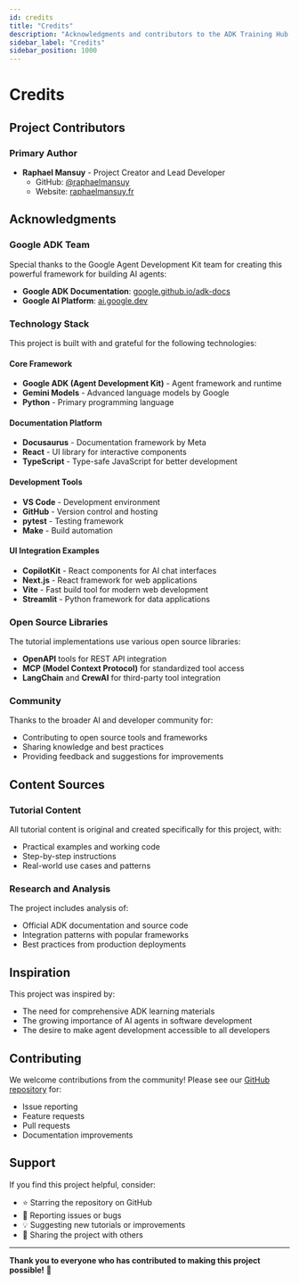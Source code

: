 ```yaml
---
id: credits
title: "Credits"
description: "Acknowledgments and contributors to the ADK Training Hub project"
sidebar_label: "Credits"
sidebar_position: 1000
---
```


# Credits

## Project Contributors

### Primary Author
- **Raphael Mansuy** - Project Creator and Lead Developer
  - GitHub: [@raphaelmansuy](https://github.com/raphaelmansuy)
  - Website: [raphaelmansuy.fr](https://raphaelmansuy.fr)

## Acknowledgments

### Google ADK Team
Special thanks to the Google Agent Development Kit team for creating this powerful framework for building AI agents:
- **Google ADK Documentation**: [google.github.io/adk-docs](https://google.github.io/adk-docs/)
- **Google AI Platform**: [ai.google.dev](https://ai.google.dev/)

### Technology Stack
This project is built with and grateful for the following technologies:

#### Core Framework
- **Google ADK (Agent Development Kit)** - Agent framework and runtime
- **Gemini Models** - Advanced language models by Google
- **Python** - Primary programming language

#### Documentation Platform
- **Docusaurus** - Documentation framework by Meta
- **React** - UI library for interactive components
- **TypeScript** - Type-safe JavaScript for better development

#### Development Tools
- **VS Code** - Development environment
- **GitHub** - Version control and hosting
- **pytest** - Testing framework
- **Make** - Build automation

#### UI Integration Examples
- **CopilotKit** - React components for AI chat interfaces
- **Next.js** - React framework for web applications
- **Vite** - Fast build tool for modern web development
- **Streamlit** - Python framework for data applications

### Open Source Libraries
The tutorial implementations use various open source libraries:
- **OpenAPI** tools for REST API integration
- **MCP (Model Context Protocol)** for standardized tool access
- **LangChain** and **CrewAI** for third-party tool integration

### Community
Thanks to the broader AI and developer community for:
- Contributing to open source tools and frameworks
- Sharing knowledge and best practices
- Providing feedback and suggestions for improvements

## Content Sources

### Tutorial Content
All tutorial content is original and created specifically for this project, with:
- Practical examples and working code
- Step-by-step instructions
- Real-world use cases and patterns

### Research and Analysis
The project includes analysis of:
- Official ADK documentation and source code
- Integration patterns with popular frameworks
- Best practices from production deployments

## Inspiration

This project was inspired by:
- The need for comprehensive ADK learning materials
- The growing importance of AI agents in software development
- The desire to make agent development accessible to all developers

## Contributing

We welcome contributions from the community! Please see our [GitHub repository](https://github.com/raphaelmansuy/adk_training) for:
- Issue reporting
- Feature requests
- Pull requests
- Documentation improvements

## Support

If you find this project helpful, consider:
- ⭐ Starring the repository on GitHub
- 🐛 Reporting issues or bugs
- 💡 Suggesting new tutorials or improvements
- 📢 Sharing the project with others

---

**Thank you to everyone who has contributed to making this project possible!** 🙏